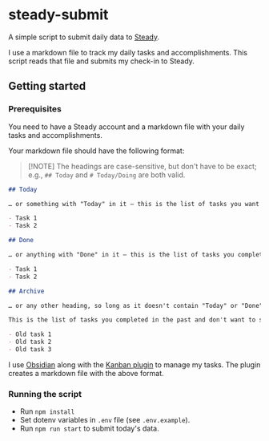 # steady-submit

A simple script to submit daily data to [Steady](https://app.steady.space).

I use a markdown file to track my daily tasks and accomplishments. This script reads that file and submits my check-in to Steady.

## Getting started

### Prerequisites

You need to have a Steady account and a markdown file with your daily tasks and accomplishments.

Your markdown file should have the following format:

> [!NOTE] The headings are case-sensitive, but don't have to be exact; e.g., `## Today` and `# Today/Doing` are both valid.

```markdown
## Today

… or something with "Today" in it — this is the list of tasks you want to submit for the previous day

- Task 1
- Task 2

## Done

… or anything with "Done" in it — this is the list of tasks you completed

- Task 1
- Task 2

## Archive

… or any other heading, so long as it doesn't contain "Today" or "Done"

This is the list of tasks you completed in the past and don't want to submit.

- Old task 1
- Old task 2
- Old task 3
```

I use [Obsidian](https://obsidian.md) along with the [Kanban plugin](https://github.com/mgmeyers/obsidian-kanban) to manage my tasks. The plugin creates a markdown file with the above format.

### Running the script

- Run `npm install`
- Set dotenv variables in `.env` file (see `.env.example`).
- Run `npm run start` to submit today's data.
